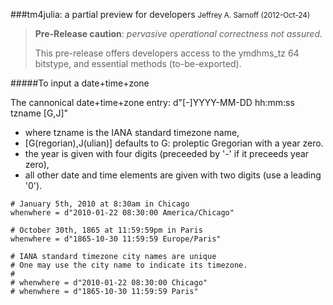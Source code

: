 ###tm4julia: a partial preview for developers
<small>Jeffrey A. Sarnoff (2012-Oct-24)</small>

> **Pre-Release caution**: *pervasive operational correctness not assured.*
>
> This pre-release offers developers access to the ymdhms_tz 64 bitstype, and essential methods (to-be-exported).




#####To input a date+time+zone

The cannonical date+time+zone entry: d"[-]YYYY-MM-DD hh:mm:ss tzname [G,J]"

* where tzname is the IANA standard timezone name,
* [G(regorian),J(ulian)] defaults to G: proleptic Gregorian with a year zero.
* the year is given with four digits (preceeded by '-' if it preceeds year zero),
* all other date and time elements are given with two digits (use a leading '0').




```
# January 5th, 2010 at 8:30am in Chicago
whenwhere = d"2010-01-22 08:30:00 America/Chicago"

# October 30th, 1865 at 11:59:59pm in Paris
whenwhere = d"1865-10-30 11:59:59 Europe/Paris"

# IANA standard timezone city names are unique
# One may use the city name to indicate its timezone.
#
# whenwhere = d"2010-01-22 08:30:00 Chicago"
# whenwhere = d"1865-10-30 11:59:59 Paris"

```


